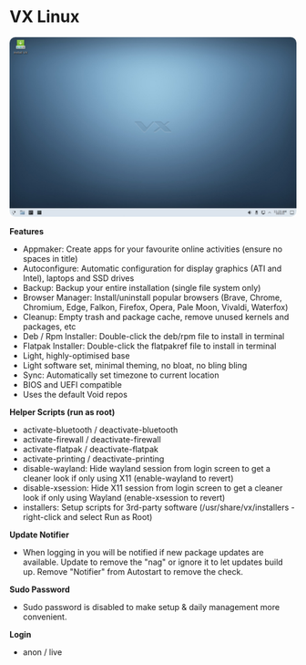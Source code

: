 # VX Linux
<img src="https://github.com/VX-Linux/main/blob/main/vx-6.0.jpg" style="width:960px;border-radius:10px!important;">

**Features**
- Appmaker: Create apps for your favourite online activities (ensure no spaces in title)
- Autoconfigure: Automatic configuration for display graphics (ATI and Intel), laptops and SSD drives
- Backup: Backup your entire installation (single file system only)
- Browser Manager: Install/uninstall popular browsers (Brave, Chrome, Chromium, Edge, Falkon, Firefox, Opera, Pale Moon, Vivaldi, Waterfox)
- Cleanup: Empty trash and package cache, remove unused kernels and packages, etc
- Deb / Rpm Installer: Double-click the deb/rpm file to install in terminal
- Flatpak Installer: Double-click the flatpakref file to install in terminal
- Light, highly-optimised base
- Light software set, minimal theming, no bloat, no bling bling
- Sync: Automatically set timezone to current location
- BIOS and UEFI compatible
- Uses the default Void repos

**Helper Scripts (run as root)**
- activate-bluetooth / deactivate-bluetooth
- activate-firewall / deactivate-firewall
- activate-flatpak / deactivate-flatpak
- activate-printing / deactivate-printing
- disable-wayland: Hide wayland session from login screen to get a cleaner look if only using X11 (enable-wayland to revert)
- disable-xsession: Hide X11 session from login screen to get a cleaner look if only using Wayland (enable-xsession to revert)
- installers: Setup scripts for 3rd-party software (/usr/share/vx/installers - right-click and select Run as Root)

**Update Notifier**
- When logging in you will be notified if new package updates are available. Update to remove the "nag" or ignore it to let updates build up. Remove "Notifier" from Autostart to remove the check.

**Sudo Password**
- Sudo password is disabled to make setup & daily management more convenient. 

**Login**
- anon / live
